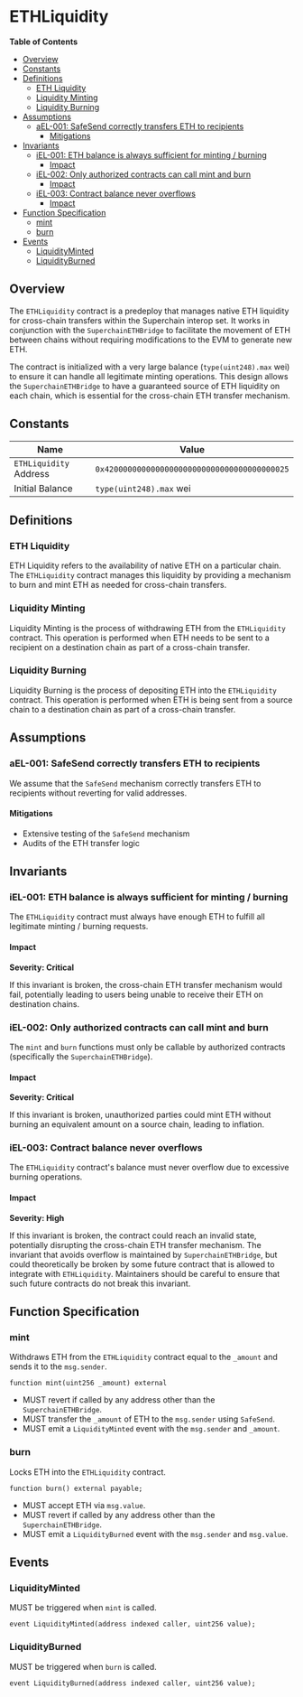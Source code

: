 # ETHLiquidity

<!-- START doctoc generated TOC please keep comment here to allow auto update -->
<!-- DON'T EDIT THIS SECTION, INSTEAD RE-RUN doctoc TO UPDATE -->
**Table of Contents**

- [Overview](#overview)
- [Constants](#constants)
- [Definitions](#definitions)
  - [ETH Liquidity](#eth-liquidity)
  - [Liquidity Minting](#liquidity-minting)
  - [Liquidity Burning](#liquidity-burning)
- [Assumptions](#assumptions)
  - [aEL-001: SafeSend correctly transfers ETH to recipients](#ael-001-safesend-correctly-transfers-eth-to-recipients)
    - [Mitigations](#mitigations)
- [Invariants](#invariants)
  - [iEL-001: ETH balance is always sufficient for minting / burning](#iel-001-eth-balance-is-always-sufficient-for-minting--burning)
    - [Impact](#impact)
  - [iEL-002: Only authorized contracts can call mint and burn](#iel-002-only-authorized-contracts-can-call-mint-and-burn)
    - [Impact](#impact-1)
  - [iEL-003: Contract balance never overflows](#iel-003-contract-balance-never-overflows)
    - [Impact](#impact-2)
- [Function Specification](#function-specification)
  - [mint](#mint)
  - [burn](#burn)
- [Events](#events)
  - [LiquidityMinted](#liquidityminted)
  - [LiquidityBurned](#liquidityburned)

<!-- END doctoc generated TOC please keep comment here to allow auto update -->

## Overview

The `ETHLiquidity` contract is a predeploy that manages native ETH liquidity for cross-chain
transfers within the Superchain interop set. It works in conjunction with the
`SuperchainETHBridge` to facilitate the movement of ETH between chains without requiring
modifications to the EVM to generate new ETH.

The contract is initialized with a very large balance (`type(uint248).max` wei) to ensure it can
handle all legitimate minting operations. This design allows the `SuperchainETHBridge` to have a
guaranteed source of ETH liquidity on each chain, which is essential for the cross-chain ETH
transfer mechanism.

## Constants

| Name                    | Value                                        |
| ----------------------- | -------------------------------------------- |
| `ETHLiquidity` Address  | `0x4200000000000000000000000000000000000025` |
| Initial Balance         | `type(uint248).max` wei                      |

## Definitions

### ETH Liquidity

ETH Liquidity refers to the availability of native ETH on a particular chain. The `ETHLiquidity`
contract manages this liquidity by providing a mechanism to burn and mint ETH as needed for
cross-chain transfers.

### Liquidity Minting

Liquidity Minting is the process of withdrawing ETH from the `ETHLiquidity` contract. This
operation is performed when ETH needs to be sent to a recipient on a destination chain as part of
a cross-chain transfer.

### Liquidity Burning

Liquidity Burning is the process of depositing ETH into the `ETHLiquidity` contract. This operation
is performed when ETH is being sent from a source chain to a destination chain as part of a
cross-chain transfer.

## Assumptions

### aEL-001: SafeSend correctly transfers ETH to recipients

We assume that the `SafeSend` mechanism correctly transfers ETH to recipients without reverting
for valid addresses.

#### Mitigations

- Extensive testing of the `SafeSend` mechanism
- Audits of the ETH transfer logic

## Invariants

### iEL-001: ETH balance is always sufficient for minting / burning

The `ETHLiquidity` contract must always have enough ETH to fulfill all legitimate minting / burning
requests.

#### Impact

**Severity: Critical**

If this invariant is broken, the cross-chain ETH transfer mechanism would fail, potentially leading
to users being unable to receive their ETH on destination chains.

### iEL-002: Only authorized contracts can call mint and burn

The `mint` and `burn` functions must only be callable by authorized contracts (specifically the
`SuperchainETHBridge`).

#### Impact

**Severity: Critical**

If this invariant is broken, unauthorized parties could mint ETH without burning an equivalent
amount on a source chain, leading to inflation.

### iEL-003: Contract balance never overflows

The `ETHLiquidity` contract's balance must never overflow due to excessive burning operations.

#### Impact

**Severity: High**

If this invariant is broken, the contract could reach an invalid state, potentially disrupting the
cross-chain ETH transfer mechanism. The invariant that avoids overflow is maintained by
`SuperchainETHBridge`, but could theoretically be broken by some future contract that is allowed to
integrate with `ETHLiquidity`. Maintainers should be careful to ensure that such future contracts
do not break this invariant.

## Function Specification

### mint

Withdraws ETH from the `ETHLiquidity` contract equal to the `_amount` and sends it to the
`msg.sender`.

```solidity
function mint(uint256 _amount) external
```

- MUST revert if called by any address other than the `SuperchainETHBridge`.
- MUST transfer the `_amount` of ETH to the `msg.sender` using `SafeSend`.
- MUST emit a `LiquidityMinted` event with the `msg.sender` and `_amount`.

### burn

Locks ETH into the `ETHLiquidity` contract.

```solidity
function burn() external payable;
```

- MUST accept ETH via `msg.value`.
- MUST revert if called by any address other than the `SuperchainETHBridge`.
- MUST emit a `LiquidityBurned` event with the `msg.sender` and `msg.value`.

## Events

### LiquidityMinted

MUST be triggered when `mint` is called.

```solidity
event LiquidityMinted(address indexed caller, uint256 value);
```

### LiquidityBurned

MUST be triggered when `burn` is called.

```solidity
event LiquidityBurned(address indexed caller, uint256 value);
```
